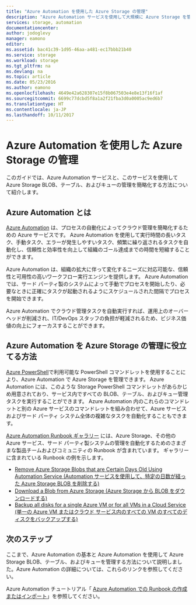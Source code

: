 ```yaml
---
title: "Azure Automation を使用した Azure Storage の管理"
description: "Azure Automation サービスを使用して大規模に Azure Storage を管理する方法について説明します。"
services: storage, automation
documentationcenter: 
author: jodoglevy
manager: eamono
editor: 
ms.assetid: bac41c39-1d95-46aa-a481-ec17bbb21b40
ms.service: storage
ms.workload: storage
ms.tgt_pltfrm: na
ms.devlang: na
ms.topic: article
ms.date: 05/23/2016
ms.author: eamono
ms.openlocfilehash: 4649e42a628307e15f8b067503e4e8e13f16f1af
ms.sourcegitcommit: 6699c77dcbd5f8a1a2f21fba3d0a0005ac9ed6b7
ms.translationtype: HT
ms.contentlocale: ja-JP
ms.lasthandoff: 10/11/2017
---
```

# <a name="managing-azure-storage-using-azure-automation"></a>Azure Automation を使用した Azure Storage の管理
このガイドでは、Azure Automation サービスと、このサービスを使用して Azure Storage BLOB、テーブル、およびキューの管理を簡略化する方法について紹介します。

## <a name="what-is-azure-automation"></a>Azure Automation とは
[Azure Automation](https://azure.microsoft.com/services/automation/) は、プロセスの自動化によってクラウド管理を簡略化するための Azure サービスです。 Azure Automation を使用して実行時間の長いタスク、手動タスク、エラーが発生しやすいタスク、頻繁に繰り返されるタスクを自動化し、信頼性と効率性を向上して組織のゴール達成までの時間を短縮することができます。

Azure Automation は、組織の拡大に伴って変化するニーズに対応可能な、信頼性と可用性の高いワークフロー実行エンジンを提供します。 Azure Automation では、サード パーティ製のシステムによって手動でプロセスを開始したり、必要なときに正確にタスクが起動されるようにスケジュールされた間隔でプロセスを開始できます。

Azure Automation でクラウド管理タスクを自動実行すれば、運用上のオーバーヘッドが削減され、IT/DevOps スタッフの負担が軽減されるため、ビジネス価値の向上にフォーカスすることができます。

## <a name="how-can-azure-automation-help-manage-azure-storage"></a>Azure Automation を Azure Storage の管理に役立てる方法
[Azure PowerShell](https://msdn.microsoft.com/library/azure/jj156055.aspx)で利用可能な PowerShell コマンドレットを使用することにより、Azure Automation で Azure Storage を管理できます。 Azure Automation には、このような Storage PowerShell コマンドレットがあらかじめ用意されており、サービス内ですべての BLOB、テーブル、およびキュー管理タスクを実行することができます。 Azure Automation 内のこれらのコマンドレットと別の Azure サービスのコマンドレットを組み合わせて、Azure サービスおよびサード パーティ システム全体の複雑なタスクを自動化することもできます。

[Azure Automation Runbook ギャラリー](https://azure.microsoft.com/blog/2014/10/07/introducing-the-azure-automation-runbook-gallery/) には、Azure Storage、その他の Azure サービス、サード パーティ製システムの管理を自動化するためのさまざまな製品チームおよびコミュニティの Runbook が含まれています。 ギャラリーに含まれている Runbook の例を示します。

* [Remove Azure Storage Blobs that are Certain Days Old Using Automation Service (Automation サービスを使用して、特定の日数が経った Azure Storage BLOB を削除する)](https://gallery.technet.microsoft.com/scriptcenter/Remove-Storage-Blobs-that-aae4b761)
* [Download a Blob from Azure Storage (Azure Storage から BLOB をダウンロードする)](https://gallery.technet.microsoft.com/scriptcenter/a-Blob-from-Azure-Storage-6bc13745)
* [Backup all disks for a single Azure VM or for all VMs in a Cloud Service (単一の Azure VM またはクラウド サービス内のすべての VM のすべてのディスクをバックアップする)](https://gallery.technet.microsoft.com/scriptcenter/Backup-all-disks-for-a-ede940d5)

## <a name="next-steps"></a>次のステップ
ここまで、Azure Automation の基本と Azure Automation を使用して Azure Storage BLOB、テーブル、およびキューを管理する方法について説明しました。Azure Automation の詳細については、これらのリンクを参照してください。

Azure Automation チュートリアル「 [Azure Automation での Runbook の作成またはインポート](../../automation/automation-creating-importing-runbook.md)」を参照してください。

